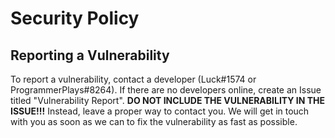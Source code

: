 # Security Policy

## Reporting a Vulnerability
To report a vulnerability, contact a developer (Luck#1574 or ProgrammerPlays#8264). If there are no developers online, create an Issue titled "Vulnerability Report". **DO NOT INCLUDE THE VULNERABILITY IN THE ISSUE!!!** Instead, leave a proper way to contact you. We will get in touch with you as soon as we can to fix the vulnerability as fast as possible.
